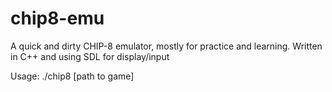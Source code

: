 # chip8-emu

A quick and dirty CHIP-8 emulator, mostly for practice and learning. Written in C++ and using SDL for display/input

Usage:
./chip8 [path to game]
